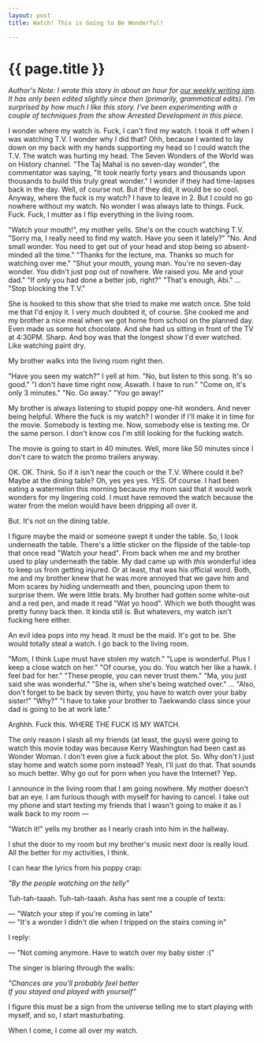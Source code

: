 ```yaml
---
layout: post
title: Watch! This is Going to Be Wonderful!

---
```


{{ page.title }}
================

<em>Author's Note: I wrote this story in about an hour for [our weekly writing jam](http://mighty-eyrie-5812.herokuapp.com/jams/5). It has only been edited slightly since then (primarily, grammatical edits). I'm surprised by how much I like this story. I've been experimenting with a couple of techniques from the show Arrested Development in this piece.</em>

I wonder where my watch is. Fuck, I can't find my watch. I took it off when I was watching T.V. I wonder why I did that? Ohh, because I wanted to lay down on my back with my hands supporting my head so I could watch the T.V. The watch was hurting my head. The Seven Wonders of the World was on History channel. "The Taj Mahal is no seven-day wonder", the commentator was saying, "It took nearly forty years and thousands upon thousands to build this truly great wonder." I wonder if they had time-lapses back in the day. Well, of course not. But if they did, it would be so cool. Anyway, where the fuck is my watch? I have to leave in 2. But I could no go nowhere without my watch. No wonder I was always late to things. Fuck. Fuck. Fuck, I mutter as I flip everything in the living room.

"Watch your mouth!", my mother yells. She's on the couch watching T.V. 
"Sorry ma, I really need to find my watch. Have you seen it lately?" 
"No. And small wonder. You need to get out of your head and stop being so absent-minded all the time." 
"Thanks for the lecture, ma. Thanks so much for watching over me." 
"Shut your mouth, young man. You're no seven-day wonder. You didn't just pop out of nowhere. We raised you. Me and your dad." 
"If only you had done a better job, right?" 
"That's enough, Abi." ... "Stop blocking the T.V."

She is hooked to this show that she tried to make me watch once. She told me that I'd enjoy it. I very much doubted it, of course. She cooked me and my brother a nice meal when we got home from school on the planned day. Even made us some hot chocolate. And she had us sitting in front of the TV at 4:30PM. Sharp. And boy was that the longest show I'd ever watched. Like watching paint dry.

My brother walks into the living room right then.

"Have you seen my watch?" I yell at him. 
"No, but listen to this song. It's so good." 
"I don't have time right now, Aswath. I have to run." 
"Come on, it's only 3 minutes." 
"No. Go away." 
"You go away!"

My brother is always listening to stupid poppy one-hit wonders. And never being helpful. Where the fuck is my watch? I wonder if I'll make it in time for the movie. Somebody is texting me. Now, somebody else is texting me. Or the same person. I don't know cos I'm still looking for the fucking watch.

The movie is going to start in 40 minutes. Well, more like 50 minutes since I don't care to watch the promo trailers anyway.

OK. OK. Think. So if it isn't near the couch or the T.V. Where could it be? Maybe at the dining table? Oh, yes yes yes. YES. Of course. I had been eating a watermelon this morning because my mom said that it would work wonders for my lingering cold. I must have removed the watch because the water from the melon would have been dripping all over it.

But. It's not on the dining table.

I figure maybe the maid or someone swept it under the table. So, I look underneath the table. There's a little sticker on the flipside of the table-top that once read "Watch your head". From back when me and my brother used to play underneath the table. My dad came up with <em>this</em> wonderful idea to keep us from getting injured. Or at least, that was his official word. Both, me and my brother knew that he was more annoyed that we gave him and Mom scares by hiding underneath and then, pouncing upon them to surprise them. We were little brats. My brother had gotten some white-out and a red pen, and made it read "Wat yo hood". Which we both thought was pretty funny back then. It kinda still is. But whatevers, my watch isn't fucking here either.

An evil idea pops into my head. It must be the maid. It's got to be. She would totally steal a watch. I go back to the living room.

"Mom, I think Lupe must have stolen my watch." 
"Lupe is wonderful. Plus I keep a close watch on her." 
"Of course, you do. You watch her like a hawk. I feel bad for her." 
"These people, you can never trust them." 
"Ma, you just said she was wonderful." 
"She is, when she's being watched over." ... "Also, don't forget to be back by seven thirty, you have to watch over your baby sister!" 
"Why?" 
"I have to take your brother to Taekwando class since your dad is going to be at work late."

Arghhh. Fuck this. WHERE THE FUCK IS MY WATCH.

The only reason I slash all my friends (at least, the guys) were going to watch this movie today was because Kerry Washington had been cast as Wonder Woman. I don't even give a fuck about the plot. So. Why don't I just stay home and watch some porn instead? Yeah, I'll just do that. That sounds so much better. Why go out for porn when you have the Internet? Yep.

I announce in the living room that I am going nowhere. My mother doesn't bat an eye. I am furious though with myself for having to cancel. I take out my phone and start texting my friends that I wasn't going to make it as I walk back to my room —

"Watch it!" yells my brother as I nearly crash into him in the hallway.

I shut the door to my room but my brother's music next door is really loud. All the better for my activities, I think.

I can hear the lyrics from his poppy crap:

*"By the people watching on the telly"*

Tuh-tah-taaah. Tuh-tah-taaah. Asha has sent me a couple of texts:

— "Watch your step if you're coming in late"  
— "It's a wonder I didn't die when I tripped on the stairs coming in"

I reply:

— "Not coming anymore. Have to watch over my baby sister :("

The singer is blaring through the walls:

*"Chances are you'll probably feel better  
If you stayed and played with yourself"*

I figure this must be a sign from the universe telling me to start playing with myself, and so, I start masturbating.

When I come, I come all over my watch.